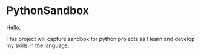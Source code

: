 # PythonSandbox
Hello,

This project will capture sandbox for python projects as I learn and develop my skills in the language.
